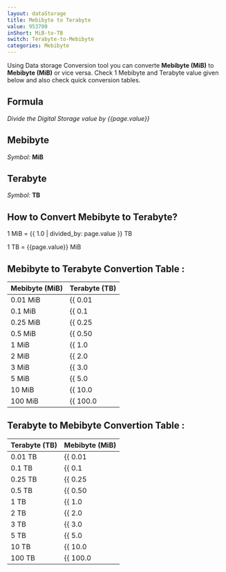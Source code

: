 ```yaml
---
layout: dataStorage
title: Mebibyte to Terabyte
value: 953700
inShort: MiB-to-TB
switch: Terabyte-to-Mebibyte
categories: Mebibyte
---
```


Using Data storage Conversion tool you can converte **Mebibyte (MiB)** to **Mebibyte (MiB)** or vice versa. Check 1 Mebibyte and Terabyte value given below and also check quick conversion tables.

## Formula
*Divide the Digital Storage value by {{page.value}}*

## Mebibyte
*Symbol:* **MiB**

## Terabyte
*Symbol:* **TB**

## How to Convert Mebibyte to Terabyte?

1 MiB = {{ 1.0 | divided_by: page.value }} TB

1 TB = {{page.value}} MiB


## Mebibyte to Terabyte Convertion Table :

| Mebibyte (MiB) | Terabyte (TB) |
| ---- | ---- |
| 0.01 MiB | {{ 0.01 | divided_by: page.value | round: 12 }} TB |
| 0.1 MiB | {{ 0.1 | divided_by: page.value | round: 12 }} TB |
| 0.25 MiB | {{ 0.25 | divided_by: page.value | round: 12 }} TB |
| 0.5 MiB | {{ 0.50 | divided_by: page.value | round: 12 }} TB |
| 1 MiB | {{ 1.0 | divided_by: page.value | round: 12 }} TB |
| 2 MiB | {{ 2.0 | divided_by: page.value | round: 12 }} TB |
| 3 MiB | {{ 3.0 | divided_by: page.value | round: 12 }} TB |
| 5 MiB | {{ 5.0 | divided_by: page.value | round: 12 }} TB |
| 10 MiB | {{ 10.0 | divided_by: page.value | round: 12 }} TB |
| 100 MiB | {{ 100.0 | divided_by: page.value | round: 12 }} TB |

## Terabyte to Mebibyte Convertion Table :

| Terabyte (TB) | Mebibyte (MiB) |
| ---- | ---- |
| 0.01 TB | {{ 0.01 | times: page.value | round: 12 }} MiB |
| 0.1 TB | {{ 0.1 | times: page.value | round: 12 }} MiB |
| 0.25 TB | {{ 0.25 | times: page.value | round: 12 }} MiB |
| 0.5 TB | {{ 0.50 | times: page.value | round: 12 }} MiB |
| 1 TB | {{ 1.0 | times: page.value | round: 12 }} MiB |
| 2 TB | {{ 2.0 | times: page.value | round: 12 }} MiB |
| 3 TB | {{ 3.0 | times: page.value | round: 12 }} MiB |
| 5 TB | {{ 5.0 | times: page.value | round: 12 }} MiB |
| 10 TB | {{ 10.0 | times: page.value | round: 12 }} MiB |
| 100 TB | {{ 100.0 | times: page.value | round: 12 }} MiB |


<script>
document.getElementById('selectInput')[9].selected = true
document.getElementById('selectOutput')[16].selected = true
</script>
